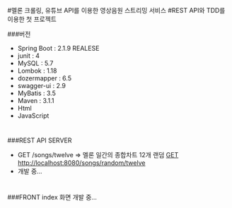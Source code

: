 #멜론 크롤링, 유튜브 API를 이용한 영상음원 스트리밍 서비스 
#REST API와 TDD를 이용한 첫 프로젝트

###버전
- Spring Boot : 2.1.9 REALESE
- junit : 4
- MySQL : 5.7
- Lombok : 1.18
- dozermapper : 6.5
- swagger-ui : 2.9
- MyBatis : 3.5
- Maven : 3.1.1
- Html
- JavaScript
#
###REST API SERVER
- GET /songs/twelve => 멜론 일간의 종합차트 12개 랜덤 [GET http://localhost:8080/songs/random/twelve](http://localhost:8080/songs/random/twelve)
- 개발 중... 
#

###FRONT
index 화면 개발 중...
#


